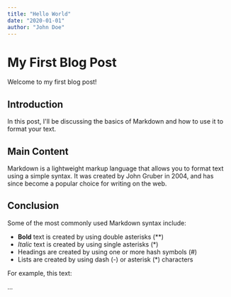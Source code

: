 ```yaml
---
title: "Hello World"
date: "2020-01-01"
author: "John Doe"
---
```


# My First Blog Post

Welcome to my first blog post!

## Introduction

In this post, I'll be discussing the basics of Markdown and how to use it to format your text.

## Main Content

Markdown is a lightweight markup language that allows you to format text using a simple syntax. It was created by John Gruber in 2004, and has since become a popular choice for writing on the web.

## Conclusion

Some of the most commonly used Markdown syntax include:

- **Bold** text is created by using double asterisks (**)
- *Italic* text is created by using single asterisks (*)
- Headings are created by using one or more hash symbols (#)
- Lists are created by using dash (-) or asterisk (*) characters

For example, this text:

...
